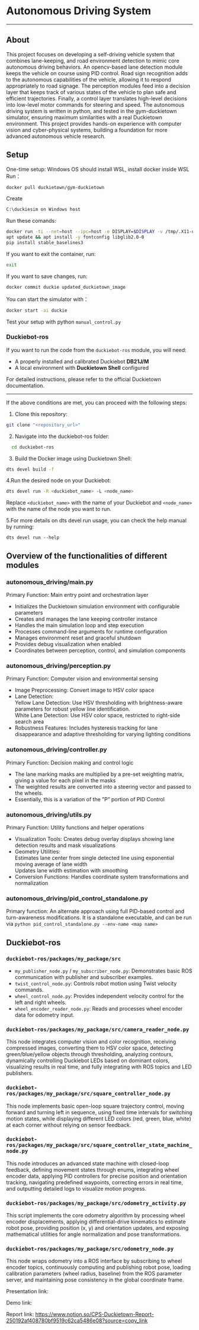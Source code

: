 # Autonomous Driving System

---
## About
This project focuses on developing a self-driving vehicle system that combines lane-keeping, and road environment detection to mimic core autonomous driving behaviors.
An opencv-based lane detection module keeps the vehicle on course using PID control.
Road sign recognition adds to the autonomous capabilities of the vehicle, allowing it
to respond appropriately to road signage. The perception modules feed into a decision layer that keeps track of various states of the vehicle to plan safe and efficient
trajectories. Finally, a control layer translates high-level decisions into low-level motor commands for steering and speed. The autonomous driving system is written in
python, and tested in the gym-duckietown simulator, ensuring maximum similarities
with a real Duckietown environment. This project provides hands-on experience with
computer vision and cyber-physical systems, building a foundation for more advanced
autonomous vehicle research.

## Setup
One-time setup:
Windows OS should install WSL, install docker inside WSL   
Run：
```bash
docker pull duckietown/gym-duckietown
```
Create 
```bash
C:\duckiesim on Windows host
```
Run these comands:  
```bash
docker run -ti --net=host --ipc=host -e DISPLAY=$DISPLAY -v /tmp/.X11-unix:/tmp/.X11-unix -v /mnt/c/duckiesim:/gym_duckietown--env="QT_X11_NO_MITSHM=1" --name duckie duckietown/gym-duckietown bash  
apt update && apt install -y fontconfig libglib2.0-0  
pip install stable_baselines3
```
If you want to exit the container, run:
```bash
exit
```

If you want to save changes, run: 
```bash
docker commit duckie updated_duckietown_image
```
You can start the simulator with：
```bash
docker start -ai duckie
```

Test your setup with python `manual_control.py`

### Duckiebot-ros
If you want to run the code from the `duckiebot-ros` module, you will need:  
- A properly installed and calibrated Duckiebot **DB21J/M**  
- A local environment with **Duckietown Shell** configured  

For detailed instructions, please refer to the official Duckietown documentation.  

---
If the above conditions are met, you can proceed with the following steps:

1. Clone this repository:
```bash
git clone "<repository_url>"
```
2.	Navigate into the duckiebot-ros folder:
```bash
  cd duckiebot-ros
```
3. Build the Docker image using Duckietown Shell:
```bash
dts devel build -f
```
4.Run the desired node on your Duckiebot:
```bash
dts devel run -R <duckiebot_name> -L <node_name>
```
Replace `<duckiebot_name>` with the name of your Duckiebot and `<node_name>` with the name of the node you want to run.

5.For more details on dts devel run usage, you can check the help manual by running:
```bahs
dts devel run --help
```
## Overview of the functionalities of different modules

### autonomous_driving/main.py
Primary Function: Main entry point and orchestration layer

- Initializes the Duckietown simulation environment with configurable parameters
- Creates and manages the lane keeping controller instance
- Handles the main simulation loop and step execution
- Processes command-line arguments for runtime configuration
- Manages environment reset and graceful shutdown
- Provides debug visualization when enabled
- Coordinates between perception, control, and simulation components

### autonomous_driving/perception.py
Primary Function: Computer vision and environmental sensing
- Image Preprocessing: Convert image to HSV color space
- Lane Detection:  
Yellow Lane Detection: Use HSV thresholding with brightness-aware parameters for robust yellow line identification.   
White Lane Detection: Use HSV color space, restricted to right-side search area
- Robustness Features: Includes hysteresis tracking for lane disappearance and adaptive thresholding for varying lighting conditions

### autonomous_driving/controller.py
Primary Function: Decision making and control logic
- The lane marking masks are multiplied by a pre-set weighting matrix, giving a
value for each pixel in the masks
- The weighted results are converted into a steering vector and passed to the wheels.
- Essentially, this is a variation of the ”P” portion of PID Control

### autonomous_driving/utils.py
Primary Function: Utility functions and helper operations  
- Visualization Tools: Creates debug overlay displays showing lane detection results and mask visualizations
- Geometry Utilities:  
Estimates lane center from single detected line using exponential moving average of lane width  
Updates lane width estimation with smoothing
- Conversion Functions: Handles coordinate system transformations and normalization

### autonomous_driving/pid_control_standalone.py
Primary function: An alternate approach using full PID-based control and turn-awareness modifications. It is a standalone executable, and can be run via `python pid_control_standalone.py --env-name <map name>` 


## Duckiebot-ros

### `duckiebot-ros/packages/my_package/src`

- `my_publisher_node.py` / `my_subscriber_node.py`: Demonstrates basic ROS communication with publisher and subscriber examples.  
- `twist_control_node.py`: Controls robot motion using Twist velocity commands.  
- `wheel_control_node.py`: Provides independent velocity control for the left and right wheels.  
- `wheel_encoder_reader_node.py`: Reads and processes wheel encoder data for odometry input.  

### `duckiebot-ros/packages/my_package/src/camera_reader_node.py`

This node integrates computer vision and color recognition, receiving compressed images, converting them to HSV color space, detecting green/blue/yellow objects through thresholding, analyzing contours, dynamically controlling Duckiebot LEDs based on dominant colors, visualizing results in real time, and fully integrating with ROS topics and LED publishers.  

### `duckiebot-ros/packages/my_package/src/square_controller_node.py`

This node implements basic open-loop square trajectory control, moving forward and turning left in sequence, using fixed time intervals for switching motion states, while displaying different LED colors (red, green, blue, white) at each corner without relying on sensor feedback.  

### `duckiebot-ros/packages/my_package/src/square_controller_state_machine_node.py`

This node introduces an advanced state machine with closed-loop feedback, defining movement states through enums, integrating wheel encoder data, applying PID controllers for precise position and orientation tracking, navigating predefined waypoints, correcting errors in real time, and outputting detailed logs to visualize motion progress.  

### `duckiebot-ros/packages/my_package/src/odometry_activity.py`

This script implements the core odometry algorithm by processing wheel encoder displacements, applying differential-drive kinematics to estimate robot pose, providing position (x, y) and orientation updates, and exposing mathematical utilities for angle normalization and pose transformations.  

### `duckiebot-ros/packages/my_package/src/odometry_node.py`

This node wraps odometry into a ROS interface by subscribing to wheel encoder topics, continuously computing and publishing robot pose, loading calibration parameters (wheel radius, baseline) from the ROS parameter server, and maintaining pose consistency in the global coordinate frame.  

Presentation link:

Demo link:

Report link:  https://www.notion.so/CPS-Duckietown-Report-250192af408780bf9519c62ca5486e08?source=copy_link


